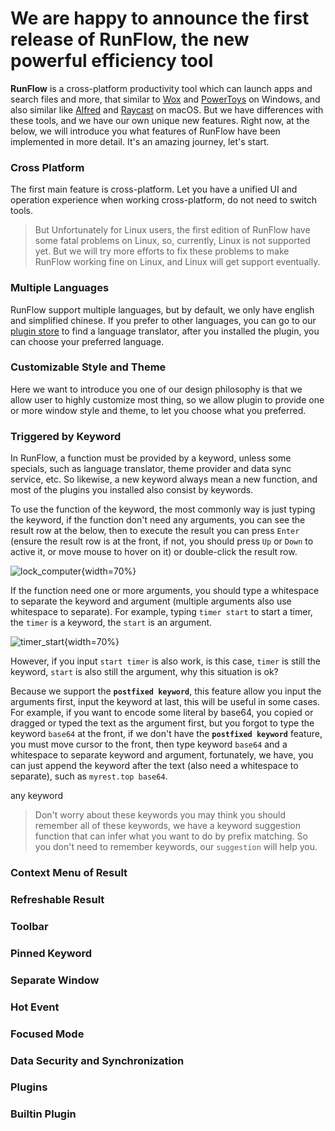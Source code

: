 # We are happy to announce the first release of RunFlow, the new powerful efficiency tool

**RunFlow** is a cross-platform productivity tool which can launch apps and search files and more, that similar to [Wox](https://github.com/Wox-launcher/Wox) and [PowerToys](https://github.com/microsoft/PowerToys) on Windows, and also similar like [Alfred](https://www.alfredapp.com) and [Raycast](https://www.raycast.com) on macOS. But we have differences with these tools, and we have our own unique new features. Right now, at the below, we will introduce you what features of RunFlow have been implemented in more detail. It's an amazing journey, let's start.

### Cross Platform

The first main feature is cross-platform. Let you have a unified UI and operation experience when working cross-platform, do not need to switch tools.

> But Unfortunately for Linux users, the first edition of RunFlow have some fatal problems on Linux, so, currently, Linux is not supported yet. But we will try more efforts to fix these problems to make RunFlow working fine on Linux, and Linux will get support eventually.

### Multiple Languages

RunFlow support multiple languages, but by default, we only have english and simplified chinese. If you prefer to other languages, you can go to our [plugin store](https://myrest.top/store/plugin?query=language) to find a language translator, after you installed the plugin, you can choose your preferred language.

### Customizable Style and Theme

Here we want to introduce you one of our design philosophy is that we allow user to highly customize most thing, so we allow plugin to provide one or more window style and theme, to let you choose what you preferred.

### Triggered by Keyword

In RunFlow, a function must be provided by a keyword, unless some specials, such as language translator, theme provider and data sync service, etc. So likewise, a new keyword always mean a new function, and most of the plugins you installed also consist by keywords.

To use the function of the keyword, the most commonly way is just typing the keyword, if the function don't need any arguments, you can see the result row at the below, then to execute the result you can press `Enter` (ensure the result row is at the front, if not, you should press `Up` or `Down` to active it, or move mouse to hover on it) or double-click the result row.

![lock_computer](/local/myblog/images/lock_computer.png){width=70%}

If the function need one or more arguments, you should type a whitespace to separate the keyword and argument (multiple arguments also use whitespace to separate). For example, typing `timer start` to start a timer, the `timer` is a keyword, the `start` is an argument.

![timer_start](/local/myblog/images/timer_start.gif){width=70%}

However, if you input `start timer` is also work, is this case, `timer` is still the keyword, `start` is also still the argument, why this situation is ok?

Because we support the **`postfixed keyword`**, this feature allow you input the arguments first, input the keyword at last, this will be useful in some cases. For example, if you want to encode some literal by base64, you copied or dragged or typed the text as the argument first, but you forgot to type the keyword `base64` at the front, if we don't have the **`postfixed keyword`** feature, you must move cursor to the front, then type keyword `base64` and a whitespace to separate keyword and argument, fortunately, we have, you can just append the keyword after the text (also need a whitespace to separate), such as `myrest.top base64`.

any keyword

> Don't worry about these keywords you may think you should remember all of these keywords, we have a keyword suggestion function that can infer what you want to do by prefix matching. So you don't need to remember keywords, our `suggestion` will help you.

### Context Menu of Result

### Refreshable Result

### Toolbar

### Pinned Keyword

### Separate Window

### Hot Event

### Focused Mode

### Data Security and Synchronization

### Plugins

### Builtin Plugin
